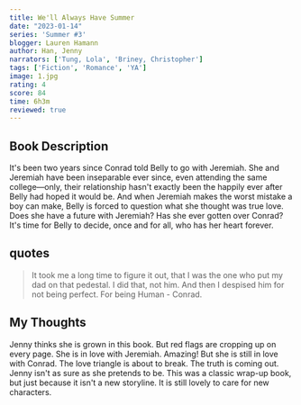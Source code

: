 ```yaml
---
title: We'll Always Have Summer
date: "2023-01-14"
series: 'Summer #3'
blogger: Lauren Hamann
author: Han, Jenny
narrators: ['Tung, Lola', 'Briney, Christopher']
tags: ['Fiction', 'Romance', 'YA']
image: 1.jpg
rating: 4
score: 84
time: 6h3m
reviewed: true
---
```



## Book Description

It's been two years since Conrad told Belly to go with Jeremiah. She and Jeremiah have been inseparable ever since, even attending the same college—only, their relationship hasn't exactly been the happily ever after Belly had hoped it would be. And when Jeremiah makes the worst mistake a boy can make, Belly is forced to question what she thought was true love. Does she have a future with Jeremiah? Has she ever gotten over Conrad? It's time for Belly to decide, once and for all, who has her heart forever. 


## quotes
<blockquote>
    It took me a long time to figure it out, that I was the one who put my dad on that pedestal. I did that, not him. And then I despised him for not being perfect. For being Human - Conrad.
</blockquote>


## My Thoughts
Jenny thinks she is grown in this book. But red flags are cropping up on every page. She is in love with Jeremiah. Amazing! But she is still in love with Conrad. The love triangle is about to break. The truth is coming out. Jenny isn't as sure as she pretends to be. This was a classic wrap-up book, but just because it isn't a new storyline. It is still lovely to care for new characters. 